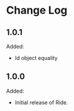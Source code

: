 # Change Log


## 1.0.1

Added:

- Id object equality



## 1.0.0

Added:

- Initial release of Ride.
